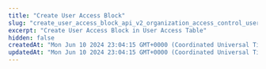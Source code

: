 ```yaml
---
title: "Create User Access Block"
slug: "create_user_access_block_api_v2_organization_access_control_user_post"
excerpt: "Create User Access Block in User Access Table"
hidden: false
createdAt: "Mon Jun 10 2024 23:04:15 GMT+0000 (Coordinated Universal Time)"
updatedAt: "Mon Jun 10 2024 23:04:15 GMT+0000 (Coordinated Universal Time)"
---
```

